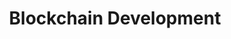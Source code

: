 ---
layout: solution
title: Blockchain Development
permalink: /solutions/technology-consulting/blockchain-development
description: "Unleashing Trust, Transparency, and Security with Blockchain Technology"
og_image_url: /assets/img/photos/opengraph/axops-technologies-og-image-v1.jpg
---